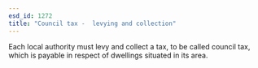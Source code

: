 ```yaml
---
esd_id: 1272
title: "Council tax -  levying and collection"
---
```


Each local authority must levy and collect a tax, to be called council tax, which is payable in respect of dwellings situated in its area.


